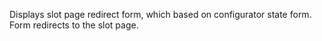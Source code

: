 Displays slot page redirect form, which based on configurator state form. Form redirects to the slot page.
